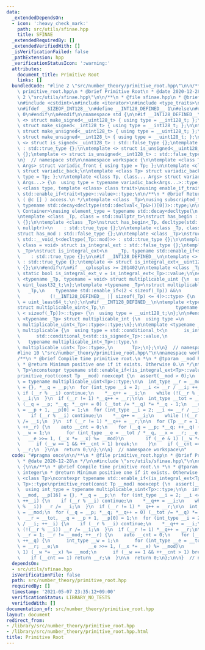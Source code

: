 ```yaml
---
data:
  _extendedDependsOn:
  - icon: ':heavy_check_mark:'
    path: src/utils/sfinae.hpp
    title: SFINAE
  _extendedRequiredBy: []
  _extendedVerifiedWith: []
  _isVerificationFailed: false
  _pathExtension: hpp
  _verificationStatusIcon: ':warning:'
  attributes:
    document_title: Primitive Root
    links: []
  bundledCode: "#line 2 \"src/number_theory/primitive_root.hpp\"\n\n/**\n * @file\
    \ primitive_root.hpp\n * @brief Primitive Root\n * @date 2020-12-28\n */\n\n#line\
    \ 2 \"src/utils/sfinae.hpp\"\n\n/**\n * @file sfinae.hpp\n * @brief SFINAE\n */\n\
    \n#include <cstdint>\n#include <iterator>\n#include <type_traits>\n\n#ifndef __INT128_DEFINED__\n\
    \n#ifdef __SIZEOF_INT128__\n#define __INT128_DEFINED__ 1\n#else\n#define __INT128_DEFINED__\
    \ 0\n#endif\n\n#endif\n\nnamespace std {\n\n#if __INT128_DEFINED__\n\ntemplate\
    \ <> struct make_signed<__uint128_t> { using type = __int128_t; };\ntemplate <>\
    \ struct make_signed<__int128_t> { using type = __int128_t; };\n\ntemplate <>\
    \ struct make_unsigned<__uint128_t> { using type = __uint128_t; };\ntemplate <>\
    \ struct make_unsigned<__int128_t> { using type = __uint128_t; };\n\ntemplate\
    \ <> struct is_signed<__uint128_t> : std::false_type {};\ntemplate <> struct is_signed<__int128_t>\
    \ : std::true_type {};\n\ntemplate <> struct is_unsigned<__uint128_t> : std::true_type\
    \ {};\ntemplate <> struct is_unsigned<__int128_t> : std::false_type {};\n\n#endif\n\
    \n}  // namespace std\n\nnamespace workspace {\n\ntemplate <class Tp, class...\
    \ Args> struct variadic_front { using type = Tp; };\n\ntemplate <class... Args>\
    \ struct variadic_back;\n\ntemplate <class Tp> struct variadic_back<Tp> { using\
    \ type = Tp; };\n\ntemplate <class Tp, class... Args> struct variadic_back<Tp,\
    \ Args...> {\n  using type = typename variadic_back<Args...>::type;\n};\n\ntemplate\
    \ <class type, template <class> class trait>\nusing enable_if_trait_type = typename\
    \ std::enable_if<trait<type>::value>::type;\n\n/**\n * @brief Return type of subscripting\
    \ ( @c [] ) access.\n */\ntemplate <class _Tp>\nusing subscripted_type =\n   \
    \ typename std::decay<decltype(std::declval<_Tp&>()[0])>::type;\n\ntemplate <class\
    \ Container>\nusing element_type = typename std::decay<decltype(\n    *std::begin(std::declval<Container&>()))>::type;\n\
    \ntemplate <class _Tp, class = std::nullptr_t>\nstruct has_begin : std::false_type\
    \ {};\n\ntemplate <class _Tp>\nstruct has_begin<_Tp, decltype(std::begin(std::declval<_Tp>()),\
    \ nullptr)>\n    : std::true_type {};\n\ntemplate <class _Tp, class = std::nullptr_t>\n\
    struct has_mod : std::false_type {};\n\ntemplate <class _Tp>\nstruct has_mod<_Tp,\
    \ std::__void_t<decltype(_Tp::mod)>> : std::true_type {};\n\ntemplate <class _Tp,\
    \ class = void> struct is_integral_ext : std::false_type {};\ntemplate <class\
    \ _Tp>\nstruct is_integral_ext<\n    _Tp, typename std::enable_if<std::is_integral<_Tp>::value>::type>\n\
    \    : std::true_type {};\n\n#if __INT128_DEFINED__\n\ntemplate <> struct is_integral_ext<__int128_t>\
    \ : std::true_type {};\ntemplate <> struct is_integral_ext<__uint128_t> : std::true_type\
    \ {};\n\n#endif\n\n#if __cplusplus >= 201402\n\ntemplate <class _Tp>\nconstexpr\
    \ static bool is_integral_ext_v = is_integral_ext<_Tp>::value;\n\n#endif\n\ntemplate\
    \ <typename _Tp, typename = void> struct multiplicable_uint {\n  using type =\
    \ uint_least32_t;\n};\ntemplate <typename _Tp>\nstruct multiplicable_uint<\n \
    \   _Tp,\n    typename std::enable_if<(2 < sizeof(_Tp)) &&\n                 \
    \           (!__INT128_DEFINED__ || sizeof(_Tp) <= 4)>::type> {\n  using type\
    \ = uint_least64_t;\n};\n\n#if __INT128_DEFINED__\n\ntemplate <typename _Tp>\n\
    struct multiplicable_uint<_Tp,\n                          typename std::enable_if<(4\
    \ < sizeof(_Tp))>::type> {\n  using type = __uint128_t;\n};\n\n#endif\n\ntemplate\
    \ <typename _Tp> struct multiplicable_int {\n  using type =\n      typename std::make_signed<typename\
    \ multiplicable_uint<_Tp>::type>::type;\n};\n\ntemplate <typename _Tp> struct\
    \ multiplicable {\n  using type = std::conditional_t<\n      is_integral_ext<_Tp>::value,\n\
    \      std::conditional_t<std::is_signed<_Tp>::value,\n                      \
    \   typename multiplicable_int<_Tp>::type,\n                         typename\
    \ multiplicable_uint<_Tp>::type>,\n      _Tp>;\n};\n\n}  // namespace workspace\n\
    #line 10 \"src/number_theory/primitive_root.hpp\"\n\nnamespace workspace {\n\n\
    /**\n * @brief Compile time primitive root.\n *\n * @tparam __mod Positive integer\n\
    \ * @return Minimum positive one if it exists. Otherwise 0.\n */\ntemplate <class\
    \ Tp>\nconstexpr typename std::enable_if<(is_integral_ext<Tp>::value), Tp>::type\n\
    primitive_root(const Tp __mod) noexcept {\n  assert(__mod > 0);\n  using int_type\
    \ = typename multiplicable_uint<Tp>::type;\n\n  int_type __r = __mod, __p[16]\
    \ = {}, *__q = __p;\n  for (int_type __i = 2; __i <= __r / __i; ++__i) {\n   \
    \ if (__r % __i) continue;\n    *__q++ = __i;\n    while (!(__r % __i)) __r /=\
    \ __i;\n  }\n  if (__r != 1) *__q++ = __r;\n\n  int_type __tot = __mod;\n  for\
    \ (__q = __p; *__q; *__q++ = 0) (__tot /= *__q) *= *__q - 1;\n  __r = __tot, __q\
    \ = __p + 1, __p[0] = 1;\n  for (int_type __i = 2; __i <= __r / __i; ++__i) {\n\
    \    if (__r % __i) continue;\n    *__q++ = __i;\n    while (!(__r % __i)) __r\
    \ /= __i;\n  }\n  if (__r != 1) *__q++ = __r;\n\n  for (Tp __r = 1; __r != __mod;\
    \ ++__r) {\n    auto __cnt = 0;\n    for (__q = __p; *__q; ++__q) {\n      int_type\
    \ __w = 1;\n      for (int_type __e = __tot / *__q, __x = __r; __e;\n        \
    \   __e >>= 1, (__x *= __x) %= __mod)\n        if (__e & 1) (__w *= __x) %= __mod;\n\
    \      if (__w == 1 && ++__cnt > 1) break;\n    }\n    if (__cnt == 1) return\
    \ __r;\n  }\n\n  return 0;\n};\n\n}  // namespace workspace\n"
  code: "#pragma once\n\n/**\n * @file primitive_root.hpp\n * @brief Primitive Root\n\
    \ * @date 2020-12-28\n */\n\n#include \"src/utils/sfinae.hpp\"\n\nnamespace workspace\
    \ {\n\n/**\n * @brief Compile time primitive root.\n *\n * @tparam __mod Positive\
    \ integer\n * @return Minimum positive one if it exists. Otherwise 0.\n */\ntemplate\
    \ <class Tp>\nconstexpr typename std::enable_if<(is_integral_ext<Tp>::value),\
    \ Tp>::type\nprimitive_root(const Tp __mod) noexcept {\n  assert(__mod > 0);\n\
    \  using int_type = typename multiplicable_uint<Tp>::type;\n\n  int_type __r =\
    \ __mod, __p[16] = {}, *__q = __p;\n  for (int_type __i = 2; __i <= __r / __i;\
    \ ++__i) {\n    if (__r % __i) continue;\n    *__q++ = __i;\n    while (!(__r\
    \ % __i)) __r /= __i;\n  }\n  if (__r != 1) *__q++ = __r;\n\n  int_type __tot\
    \ = __mod;\n  for (__q = __p; *__q; *__q++ = 0) (__tot /= *__q) *= *__q - 1;\n\
    \  __r = __tot, __q = __p + 1, __p[0] = 1;\n  for (int_type __i = 2; __i <= __r\
    \ / __i; ++__i) {\n    if (__r % __i) continue;\n    *__q++ = __i;\n    while\
    \ (!(__r % __i)) __r /= __i;\n  }\n  if (__r != 1) *__q++ = __r;\n\n  for (Tp\
    \ __r = 1; __r != __mod; ++__r) {\n    auto __cnt = 0;\n    for (__q = __p; *__q;\
    \ ++__q) {\n      int_type __w = 1;\n      for (int_type __e = __tot / *__q, __x\
    \ = __r; __e;\n           __e >>= 1, (__x *= __x) %= __mod)\n        if (__e &\
    \ 1) (__w *= __x) %= __mod;\n      if (__w == 1 && ++__cnt > 1) break;\n    }\n\
    \    if (__cnt == 1) return __r;\n  }\n\n  return 0;\n};\n\n}  // namespace workspace\n"
  dependsOn:
  - src/utils/sfinae.hpp
  isVerificationFile: false
  path: src/number_theory/primitive_root.hpp
  requiredBy: []
  timestamp: '2021-05-07 23:35:12+09:00'
  verificationStatus: LIBRARY_NO_TESTS
  verifiedWith: []
documentation_of: src/number_theory/primitive_root.hpp
layout: document
redirect_from:
- /library/src/number_theory/primitive_root.hpp
- /library/src/number_theory/primitive_root.hpp.html
title: Primitive Root
---
```

